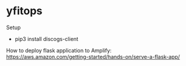 # yfitops

Setup
- pip3 install discogs-client


How to deploy flask application to Amplify: https://aws.amazon.com/getting-started/hands-on/serve-a-flask-app/
